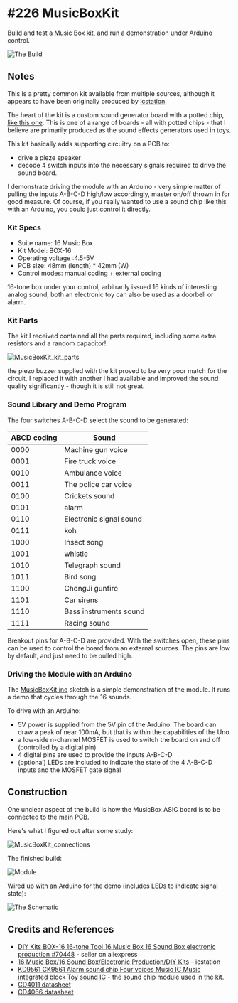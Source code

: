 # #226 MusicBoxKit

Build and test a Music Box kit, and run a demonstration under Arduino control.

![The Build](./assets/MusicBoxKit_build.jpg?raw=true)

## Notes

This is a pretty common kit available from multiple sources, although it appears to have been originally produced by
[icstation](http://www.icstation.com/music-box16-sound-boxelectronic-productiondiy-kits-p-1750.html).

The heart of the kit is a custom sound generator board with a potted chip,
[like this one](http://www.aliexpress.com/item/KD9561-CK9561-Alarm-sound-chip-Four-voices-Music-IC-Music-integrated-block-Toy-sound-IC/32666515252.html?spm=2114.30010308.3.237.VB9BEX&ws_ab_test=searchweb201556_0,searchweb201602_3_10037_10017_405_507_10033_406_10032,searchweb201603_1&btsid=9e0eeb93-3a5d-405e-bfd5-05782cf1de0c). This is one of a range of boards - all with potted chips - that I believe are primarily produced as the sound effects generators
used in toys.

This kit basically adds supporting circuitry on a PCB to:

* drive a pieze speaker
* decode 4 switch inputs into the necessary signals required to drive the sound board.

I demonstrate driving the module with an Arduino - very simple matter of pulling the inputs A-B-C-D high/low accordingly, master on/off thrown in for good measure. Of course, if you really wanted to use a sound chip like this with an Arduino, you could just control it directly.

### Kit Specs

* Suite name: 16 Music Box
* Kit Model: BOX-16
* Operating voltage :4.5-5V
* PCB size: 48mm (length) * 42mm (W)
* Control modes: manual coding + external coding

16-tone box under your control, arbitrarily issued 16 kinds of interesting analog sound, both an electronic toy can also be used as a doorbell or alarm.

### Kit Parts

The kit I received contained all the parts required, including some extra resistors and a random capacitor!

![MusicBoxKit_kit_parts](./assets/MusicBoxKit_kit_parts.jpg?raw=true)

the piezo buzzer supplied with the kit proved to be very poor match for the circuit.
I replaced it with another I had available and improved the sound quality significantly - though it is still not great.


### Sound Library and Demo Program

The four switches A-B-C-D select the sound to be generated:

| ABCD coding | Sound                   |
|-------------|-------------------------|
| 0000        | Machine gun voice       |
| 0001        | Fire truck voice        |
| 0010        | Ambulance voice         |
| 0011        | The police car voice    |
| 0100        | Crickets sound          |
| 0101        | alarm                   |
| 0110        | Electronic signal sound |
| 0111        | koh                     |
| 1000        | Insect song             |
| 1001        | whistle                 |
| 1010        | Telegraph sound         |
| 1011        | Bird song               |
| 1100        | ChongJi gunfire         |
| 1101        | Car sirens              |
| 1110        | Bass instruments sound  |
| 1111        | Racing sound            |

Breakout pins for A-B-C-D are provided. With the switches open, these pins can be used to control the board from an
external sources. The pins are low by default, and just need to be pulled high.

### Driving the Module with an Arduino

The [MusicBoxKit.ino](./MusicBoxKit.ino) sketch is a simple demonstration of the module.
It runs a demo that cycles through the 16 sounds.

To drive with an Arduino:

* 5V power is supplied from the 5V pin of the Arduino. The board can draw a peak of near 100mA, but that is within the capabilities of the Uno
* a low-side n-channel MOSFET is used to switch the board on and off (controlled by a digital pin)
* 4 digital pins are used to provide the inputs A-B-C-D
* (optional) LEDs are included to indicate the state of the 4 A-B-C-D inputs and the MOSFET gate signal


## Construction

One unclear aspect of the build is how the MusicBox ASIC board is to be connected to the main PCB.

Here's what I figured out after some study:

![MusicBoxKit_connections](./assets/MusicBoxKit_connections.png?raw=true)

The finished build:

![Module](./assets/MusicBoxKit_module.jpg?raw=true)

Wired up with an Arduino for the demo (includes LEDs to indicate signal state):

![The Schematic](./assets/MusicBoxKit_schematic.jpg?raw=true)

## Credits and References
* [DIY Kits BOX-16 16-tone Tool 16 Music Box 16 Sound Box electronic production #70448](http://www.aliexpress.com/item/DIY-Kits-BOX-16-16-tone-Tool-16-Music-Box-16-Sound-Box-electronic-production-70448/32361863021.html) - seller on aliexpress
* [16 Music Box/16 Sound Box/Electronic Production/DIY Kits](http://www.icstation.com/music-box16-sound-boxelectronic-productiondiy-kits-p-1750.html) - icstation
* [KD9561 CK9561 Alarm sound chip Four voices Music IC Music integrated block Toy sound IC](http://www.aliexpress.com/item/KD9561-CK9561-Alarm-sound-chip-Four-voices-Music-IC-Music-integrated-block-Toy-sound-IC/32666515252.html?spm=2114.30010308.3.237.VB9BEX&ws_ab_test=searchweb201556_0,searchweb201602_3_10037_10017_405_507_10033_406_10032,searchweb201603_1&btsid=9e0eeb93-3a5d-405e-bfd5-05782cf1de0c) - the sound chip module used in the kit.
* [CD4011 datasheet](http://www.futurlec.com/4000Series/CD4011.shtml)
* [CD4066 datasheet](http://www.futurlec.com/4000Series/CD4066.shtml)
